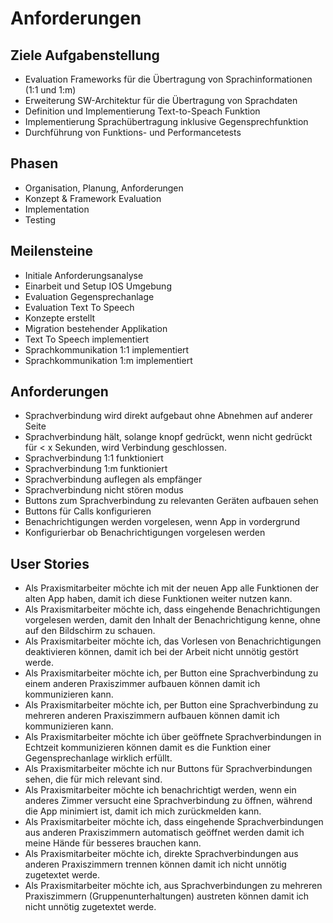 # Anforderungen

## Ziele Aufgabenstellung
* Evaluation Frameworks für die Übertragung von Sprachinformationen (1:1 und 1:m)
* Erweiterung SW-Architektur für die Übertragung von Sprachdaten
* Definition und Implementierung Text-to-Speach Funktion
* Implementierung Sprachübertragung inklusive Gegensprechfunktion
* Durchführung von Funktions- und Performancetests

## Phasen

* Organisation, Planung, Anforderungen
* Konzept & Framework Evaluation
* Implementation
* Testing

## Meilensteine

* Initiale Anforderungsanalyse
* Einarbeit und Setup IOS Umgebung
* Evaluation Gegensprechanlage 
* Evaluation Text To Speech
* Konzepte erstellt 
* Migration bestehender Applikation
* Text To Speech implementiert
* Sprachkommunikation 1:1 implementiert 
* Sprachkommunikation 1:m implementiert


## Anforderungen

* Sprachverbindung wird direkt aufgebaut ohne Abnehmen auf anderer Seite
* Sprachverbindung hält, solange knopf gedrückt, wenn nicht gedrückt für < x Sekunden, wird Verbindung geschlossen.
* Sprachverbindung 1:1 funktioniert
* Sprachverbindung 1:m funktioniert
* Sprachverbindung auflegen als empfänger
* Sprachverbindung nicht stören modus
* Buttons zum Sprachverbindung zu relevanten Geräten aufbauen sehen
* Buttons für Calls konfigurieren
* Benachrichtigungen werden vorgelesen, wenn App in vordergrund
* Konfigurierbar ob Benachrichtigungen vorgelesen werden


## User Stories

* Als Praxismitarbeiter möchte ich mit der neuen App alle Funktionen der alten App haben, damit ich diese Funktionen weiter nutzen kann.
* Als Praxismitarbeiter möchte ich, dass eingehende Benachrichtigungen vorgelesen werden, damit den Inhalt der Benachrichtigung kenne, ohne auf den Bildschirm zu schauen. 
* Als Praxismitarbeiter möchte ich, das Vorlesen von Benachrichtigungen deaktivieren können, damit ich bei der Arbeit nicht unnötig gestört werde. 
* Als Praxismitarbeiter möchte ich, per Button eine Sprachverbindung zu einem anderen Praxiszimmer aufbauen können damit ich kommunizieren kann. 
* Als Praxismitarbeiter möchte ich, per Button eine Sprachverbindung zu mehreren anderen Praxiszimmern aufbauen können damit ich kommunizieren kann.
* Als Praxismitarbeiter möchte ich über geöffnete Sprachverbindungen in Echtzeit kommunizieren können damit es die Funktion einer Gegensprechanlage wirklich erfüllt. 
* Als Praxismitarbeiter möchte ich nur Buttons für Sprachverbindungen sehen, die für mich relevant sind. 
* Als Praxismitarbeiter möchte ich benachrichtigt werden, wenn ein anderes Zimmer versucht eine Sprachverbindung zu öffnen, während die App minimiert ist, damit ich mich zurückmelden kann. 
* Als Praxismitarbeiter möchte ich, dass eingehende Sprachverbindungen aus anderen Praxiszimmern automatisch geöffnet werden damit ich meine Hände für besseres brauchen kann. 
* Als Praxismitarbeiter möchte ich, direkte Sprachverbindungen aus anderen Praxiszimmern trennen können damit ich nicht unnötig zugetextet werde. 
* Als Praxismitarbeiter möchte ich, aus Sprachverbindungen zu mehreren Praxiszimmern (Gruppenunterhaltungen) austreten können damit ich nicht unnötig zugetextet werde. 



